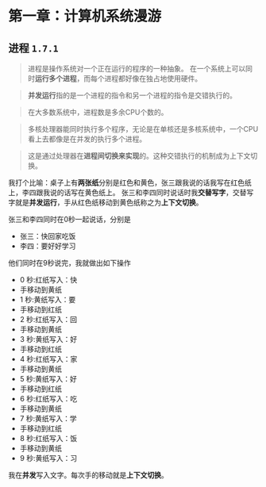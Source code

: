# 第一章：计算机系统漫游


## 进程 `1.7.1`

> 进程是操作系统对一个正在运行的程序的一种抽象。
在一个系统上可以同时**运行多个进程**，而每个进程都好像在独占地使用硬件。

> **并发运行**指的是一个进程的指令和另一个进程的指令是交错执行的。

> 在大多数系统中，进程数是多余CPU个数的。

> 多核处理器能同时执行多个程序，无论是在单核还是多核系统中，一个CPU看上去都像是在并发的执行多个进程。

> 这是通过处理器在**进程间切换来实现**的。这种交错执行的机制成为上下文切换。

我打个比喻：桌子上有**两张纸**分别是红色和黄色，张三跟我说的话我写在红色纸上，李四跟我说的话写在黄色纸上。
张三和李四同时说话时我**交替写字**，交替写字就是**并发运行**，手从红色纸移动到黄色纸称之为**上下文切换**。

张三和李四同时在0秒一起说话，分别是

- 张三：快回家吃饭
- 李四：要好好学习

他们同时在9秒说完，我就做出如下操作

- 0 秒:红纸写入：快
- 手移动到黄纸
- 1 秒:黄纸写入：要
- 手移动到红纸
- 2 秒:红纸写入：回
- 手移动到黄纸
- 3 秒:黄纸写入：好
- 手移动到红纸
- 4 秒:红纸写入：家
- 手移动到黄纸
- 5 秒:黄纸写入：好
- 手移动到红纸
- 6 秒:红纸写入：吃
- 手移动到黄纸
- 7 秒:黄纸写入：学
- 手移动到红纸
- 8 秒:红纸写入：饭
- 手移动到黄纸
- 9 秒:黄纸写入：习

我在**并发**写入文字。每次手的移动就是**上下文切换**。
